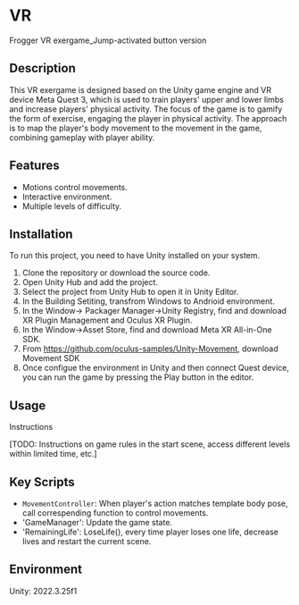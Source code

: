 # VR
 Frogger VR exergame_Jump-activated button version
## Description

This VR exergame is designed based on the Unity game engine and VR device Meta Quest 3, which is used to train players' upper and lower limbs and increase players' physical activity. The focus of the game is to gamify the form of exercise, engaging the player in physical activity. The approach is to map the player's body movement to the movement in the game, combining gameplay with player ability.

## Features

- Motions control movements.
- Interactive environment.
- Multiple levels of difficulty.

## Installation

To run this project, you need to have Unity installed on your system.

1. Clone the repository or download the source code.
2. Open Unity Hub and add the project.
3. Select the project from Unity Hub to open it in Unity Editor.
4. In the Building Setiting, transfrom Windows to Andrioid environment.
5. In the Window-> Packager Manager->Unity Registry, find and download XR Plugin Management and Oculus XR Plugin.
6. In the Window->Asset Store, find and download Meta XR All-in-One SDK.
7. From https://github.com/oculus-samples/Unity-Movement, download Movement SDK
8. Once configue the environment in Unity and then connect Quest device, you can run the game by pressing the Play button in the editor.

## Usage

Instructions

[TODO: Instructions on game rules in the start scene, access different levels within limited time, etc.]

## Key Scripts

- `MovementController`: When player's action matches template body pose, call correspending function to control movements.
- 'GameManager': Update the game state.
- 'RemainingLife': LoseLife(), every time player loses one life, decrease lives and restart the current scene.

## Environment

Unity: 2022.3.25f1


